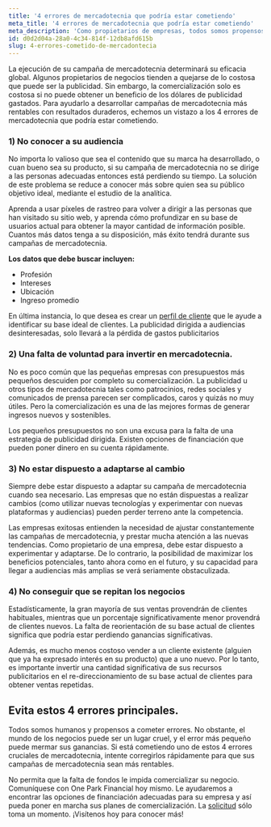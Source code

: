 ```yaml
---
title: '4 errores de mercadotecnia que podría estar cometiendo'
meta_title: '4 errores de mercadotecnia que podría estar cometiendo'
meta_description: 'Como propietarios de empresas, todos somos propensos a los errores. Sin embargo, estos cuatro errores podrían estar haciendo mucho más que sólo costarle dinero: podrían estar poniendo en peligro sus planes de mercadotecnia bien diseñados.'
id: d0d2d04a-28a0-4c34-814f-12db8afd615b
slug: 4-errores-cometido-de-mercadontecia
---
```

La ejecución de su campaña de mercadotecnia determinará su eficacia global. Algunos propietarios de negocios tienden a quejarse de lo costosa que puede ser la publicidad. Sin embargo, la comercialización solo es costosa si no puede obtener un beneficio de los dólares de publicidad gastados.  Para ayudarlo a desarrollar campañas de mercadotecnia más rentables con resultados duraderos, echemos un vistazo a los 4 errores de mercadotecnia que podría estar cometiendo. 

### 1)	No conocer a su audiencia

No importa lo valioso que sea el contenido que su marca ha desarrollado, o cuan bueno sea su producto, si su campaña de mercadotecnia no se dirige a las personas adecuadas entonces está perdiendo su tiempo. La solución de este problema se reduce a conocer más sobre quien sea su público objetivo ideal, mediante el estudio de la analítica. 

Aprenda a usar píxeles de rastreo para volver a dirigir a las personas que han visitado su sitio web, y aprenda cómo profundizar en su base de usuarios actual para obtener la mayor cantidad de información posible. Cuantos más datos tenga a su disposición, más éxito tendrá durante sus campañas de mercadotecnia. 

**Los datos que debe buscar incluyen:**

- Profesión
- Intereses
- Ubicación
- Ingreso promedio

En última instancia, lo que desea es crear un [perfil de cliente]( https://www.thebalancesmb.com/consumer-profile-defining-the-ideal-customer-2296932) que le ayude a identificar su base ideal de clientes. La publicidad dirigida a audiencias desinteresadas, solo llevará a la pérdida de gastos publicitarios 

### 2)	Una falta de voluntad para invertir en mercadotecnia.

No es poco común que las pequeñas empresas con presupuestos más pequeños descuiden por completo su comercialización. La publicidad u otros tipos de mercadotecnia tales como patrocinios, redes sociales y comunicados de prensa parecen ser complicados, caros y quizás no muy útiles. Pero la comercialización es una de las mejores formas de generar ingresos nuevos y sostenibles.

Los pequeños presupuestos no son una excusa para la falta de una estrategia de publicidad dirigida. Existen opciones de financiación que pueden poner dinero en su cuenta rápidamente.



### 3)	No estar dispuesto a adaptarse al cambio

Siempre debe estar dispuesto a adaptar su campaña de mercadotecnia cuando sea necesario. Las empresas que no están dispuestas a realizar cambios (como utilizar nuevas tecnologías y experimentar con nuevas plataformas y audiencias) pueden perder terreno ante la competencia. 

Las empresas exitosas entienden la necesidad de ajustar constantemente las campañas de mercadotecnia, y prestar mucha atención a las nuevas tendencias. Como propietario de una empresa, debe estar dispuesto a experimentar y adaptarse. De lo contrario, la posibilidad de maximizar los beneficios potenciales, tanto ahora como en el futuro, y su capacidad para llegar a audiencias más amplias se verá seriamente obstaculizada. 

### 4)	No conseguir que se repitan los negocios

Estadísticamente, la gran mayoría de sus ventas provendrán de clientes habituales, mientras que un porcentaje significativamente menor provendrá de clientes nuevos. La falta de reorientación de su base actual de clientes significa que podría estar perdiendo ganancias significativas.  

Además, es mucho menos costoso vender a un cliente existente (alguien que ya ha expresado interés en su producto) que a uno nuevo. Por lo tanto, es importante invertir una cantidad significativa de sus recursos publicitarios en el re-direccionamiento de su base actual de clientes para obtener ventas repetidas. 

## Evita estos 4 errores principales.

Todos somos humanos y propensos a cometer errores. No obstante, el mundo de los negocios puede ser un lugar cruel, y el error más pequeño puede mermar sus ganancias. Si está cometiendo uno de estos 4 errores cruciales de mercadotecnia, intente corregirlos rápidamente para que sus campañas de mercadotecnia sean más rentables. 

No permita que la falta de fondos le impida comercializar su negocio. Comuníquese con One Park Financial hoy mismo. Le ayudaremos a encontrar las opciones de financiación adecuadas para su empresa y así pueda poner en marcha sus planes de comercialización. La [solicitud]( https://www.oneparkfinancial.com/es/) sólo toma un momento. ¡Visítenos hoy para conocer más!